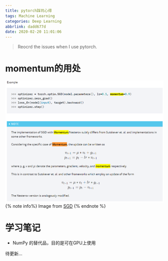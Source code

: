 ```yaml
---
title: pytorch踩坑心得
tags: Machine Learning
categories: Deep Learning
abbrlink: dadd677d
date: 2020-02-20 11:01:06
---
```

> Reocrd the issues when I use pytorch.
<!-- more -->
# momentum的用处

![momentum](/images/pytorch/momentum.png)
{% note info%}
Image from [SGD](https://pytorch.org/docs/stable/optim.html)
{% endnote %}
<!-- more -->
# 学习笔记
- NumPy 的替代品，目的是可在GPU上使用

待更新...

